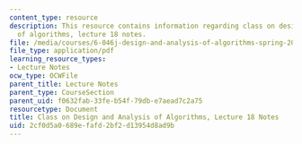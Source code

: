```yaml
---
content_type: resource
description: This resource contains information regarding class on design and analysis
  of algorithms, lecture 18 notes.
file: /media/courses/6-046j-design-and-analysis-of-algorithms-spring-2015/2cf0d5a0689efafd2bf2d13954d8ad9b_MIT6_046JS15_lec18.pdf
file_type: application/pdf
learning_resource_types:
- Lecture Notes
ocw_type: OCWFile
parent_title: Lecture Notes
parent_type: CourseSection
parent_uid: f0632fab-33fe-b54f-79db-e7aead7c2a75
resourcetype: Document
title: Class on Design and Analysis of Algorithms, Lecture 18 Notes
uid: 2cf0d5a0-689e-fafd-2bf2-d13954d8ad9b
---
```

